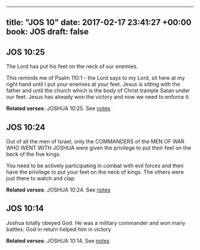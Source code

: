 
---
title: "JOS 10"
date: 2017-02-17 23:41:27 +00:00
book: JOS
draft: false
---

## JOS 10:25

The Lord has put his feet on the neck of our enemies.

This reminds me of Psalm 110:1 - the Lord says to my Lord, sit here at my right hand until I put your enemies at your feet. Jesus is sitting with the father and until the church which is the body of Christ trample Satan under our feet. Jesus has already won the victory and now we need to enforce it.

**Related verses**: JOSHUA 10:25. See [notes](https://my.bible.com/notes/2572944523056112274)


## JOS 10:24

Out of all the men of Israel, only the COMMANDERS of the MEN OF WAR WHO WENT WITH JOSHUA were given the privilege to put their feet on the beck of the five kings.

You need to be actively participating in combat with evil forces and then have the privilege to put your feet on the neck of kings. The others were just there to watch and clap

**Related verses**: JOSHUA 10:24. See [notes](https://my.bible.com/notes/2572941928921031300)


## JOS 10:14

Joshua totally obeyed God. He was a military commander and won many battles. God in return helped him in victory

**Related verses**: JOSHUA 10:14. See [notes](https://my.bible.com/notes/2569602355541303880)

